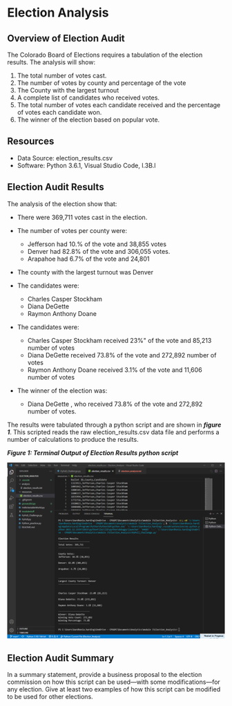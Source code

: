 # Election Analysis 
## Overview of Election Audit 
The Colorado Board of Elections requires a tabulation of the election results.  The analysis will show:

1.	The total number of votes cast.
2.	The number of votes by county and percentage of the vote
3.	The County with the largest turnout
4.	A complete list of candidates who received votes.
5.	The total number of votes each candidate received and the percentage of votes each candidate won.
6.	The winner of the election based on popular vote.

## Resources
-	Data Source: election_results.csv
-	Software: Python 3.6.1, Visual Studio Code, l.3B.l

## Election Audit Results
The analysis of the election show that: 

- There were 369,711 votes cast in the election.
- The number of votes per county were:
  - Jefferson had 10.% of the vote and 38,855 votes
  - Denver had 82.8% of the vote and 306,055 votes.
  - Arapahoe had 6.7% of the vote and 24,801

- The county with the largest turnout was Denver

- The candidates were:
  - Charles Casper Stockham
  - Diana DeGette
  - Raymon Anthony Doane

- The candidates were:
  - Charles Casper Stockham received 23%" of the vote and 85,213 number of votes
  - Diana DeGette received 73.8% of the vote and 272,892 number of votes
  - Raymon Anthony Doane received 3.1% of the vote and 11,606 number of votes
  
- The winner of the election was:
  - Diana DeGette , who received 73.8% of the vote and 272,892 number of votes.

The results were tabulated through a python script and are shown in ***figure 1***.  This scripted reads the raw election_results.csv data file and performs a number of calculations to produce the results.

***Figure 1: Terminal Output of Election Results python script***

![Election Results Terminal](/resources/Terminal_Output.png)

## Election Audit Summary
In a summary statement, provide a business proposal to the election commission on how this script can be used—with some modifications—for any election. Give at least two examples of how this script can be modified to be used for other elections.





